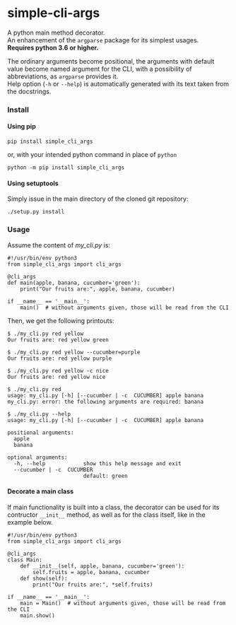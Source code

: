 # simple-cli-args
A python main method decorator.<br>
An enhancement of the `argparse` package for its simplest usages.<br>
**Requires python 3.6 or higher.**

The ordinary arguments become positional, the arguments with default value become named argument for the CLI, 
with a possibility of abbreviations, as `argparse` provides it.<br>
Help option (`-h` or `--help`) is automatically generated with its text taken from the docstrings.

### Install

#### Using pip
    pip install simple_cli_args

or, with your intended python command in place of `python`

    python -m pip install simple_cli_args

#### Using setuptools
Simply issue in the main directory of the cloned git repository:

    ./setup.py install

### Usage
Assume the content of *my_cli.py* is:

    #!/usr/bin/env python3
    from simple_cli_args import cli_args
    
    @cli_args
    def main(apple, banana, cucumber='green'):
        print("Our fruits are:", apple, banana, cucumber)
    
    if __name__ == '__main__':
        main()  # without arguments given, those will be read from the CLI

Then, we get the following printouts:

    $ ./my_cli.py red yellow
    Our fruits are: red yellow green

    $ ./my_cli.py red yellow --cucumber=purple
    Our fruits are: red yellow purple

    $ ./my_cli.py red yellow -c nice
    Our fruits are: red yellow nice

    $ ./my_cli.py red
    usage: my_cli.py [-h] [--cucumber | -c  CUCUMBER] apple banana
    my_cli.py: error: the following arguments are required: banana

    $ ./my_cli.py --help
    usage: my_cli.py [-h] [--cucumber | -c  CUCUMBER] apple banana
    
    positional arguments:
      apple
      banana
    
    optional arguments:
      -h, --help            show this help message and exit
      --cucumber | -c  CUCUMBER
                            default: green
    
#### Decorate a main class

If main functionality is built into a class, the decorator can be used for its contructor `__init__` method, as well as for the class itself, like in the example below.

    #!/usr/bin/env python3
    from simple_cli_args import cli_args
    
    @cli_args
    class Main:
        def __init__(self, apple, banana, cucumber='green'):
            self.fruits = apple, banana, cucumber
        def show(self):
            print("Our fruits are:", *self.fruits)
    
    if __name__ == '__main__':
        main = Main()  # without arguments given, those will be read from the CLI
        main.show()


